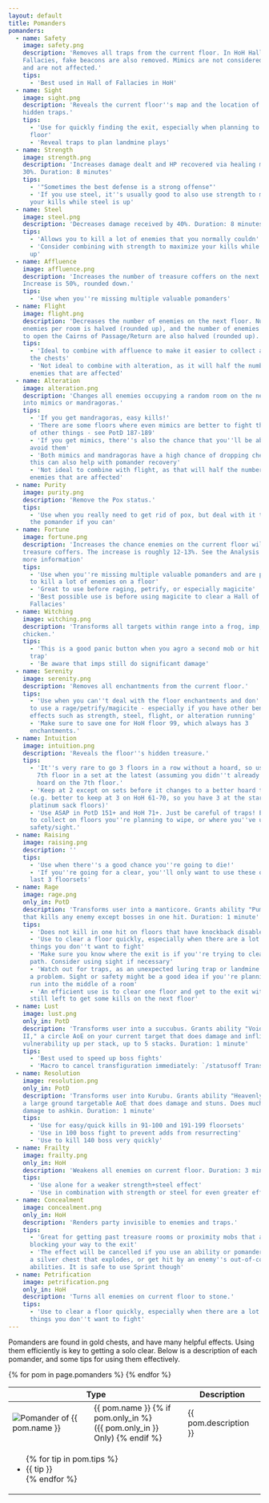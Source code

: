 ```yaml
---
layout: default
title: Pomanders
pomanders:
  - name: Safety
    image: safety.png
    description: 'Removes all traps from the current floor. In HoH Hall of
    Fallacies, fake beacons are also removed. Mimics are not considered traps,
    and are not affected.'
    tips:
      - 'Best used in Hall of Fallacies in HoH'
  - name: Sight
    image: sight.png
    description: 'Reveals the current floor''s map and the location of all
    hidden traps.'
    tips:
      - 'Use for quickly finding the exit, especially when planning to wipe a
      floor'
      - 'Reveal traps to plan landmine plays'
  - name: Strength
    image: strength.png
    description: 'Increases damage dealt and HP recovered via healing magic by
    30%. Duration: 8 minutes'
    tips:
      - '"Sometimes the best defense is a strong offense"'
      - 'If you use steel, it''s usually good to also use strength to maximize
      your kills while steel is up'
  - name: Steel
    image: steel.png
    description: 'Decreases damage received by 40%. Duration: 8 minutes'
    tips:
      - 'Allows you to kill a lot of enemies that you normally couldn''t'
      - 'Consider combining with strength to maximize your kills while steel is
      up'
  - name: Affluence
    image: affluence.png
    description: 'Increases the number of treasure coffers on the next floor.
    Increase is 50%, rounded down.'
    tips:
      - 'Use when you''re missing multiple valuable pomanders'
  - name: Flight
    image: flight.png
    description: 'Decreases the number of enemies on the next floor. Number of
    enemies per room is halved (rounded up), and the number of enemies required
    to open the Cairns of Passage/Return are also halved (rounded up).'
    tips:
      - 'Ideal to combine with affluence to make it easier to collect all of
      the chests'
      - 'Not ideal to combine with alteration, as it will half the number of
      enemies that are affected'
  - name: Alteration
    image: alteration.png
    description: 'Changes all enemies occupying a random room on the next floor
    into mimics or mandragoras.'
    tips:
      - 'If you get mandragoras, easy kills!'
      - 'There are some floors where even mimics are better to fight than a lot
      of other things - see PotD 187-189'
      - 'If you get mimics, there''s also the chance that you''ll be able to
      avoid them'
      - 'Both mimics and mandragoras have a high chance of dropping chests, so
      this can also help with pomander recovery'
      - 'Not ideal to combine with flight, as that will half the number of
      enemies that are affected'
  - name: Purity
    image: purity.png
    description: 'Remove the Pox status.'
    tips:
      - 'Use when you really need to get rid of pox, but deal with it to save
      the pomander if you can'
  - name: Fortune
    image: fortune.png
    description: 'Increases the chance enemies on the current floor will drop
    treasure coffers. The increase is roughly 12-13%. See the Analysis page for
    more information'
    tips:
      - 'Use when you''re missing multiple valuable pomanders and are planning
      to kill a lot of enemies on a floor'
      - 'Great to use before raging, petrify, or especially magicite'
      - 'Best possible use is before using magicite to clear a Hall of
      Fallacies'
  - name: Witching
    image: witching.png
    description: 'Transforms all targets within range into a frog, imp, or
    chicken.'
    tips:
      - 'This is a good panic button when you agro a second mob or hit a luring
      trap'
      - 'Be aware that imps still do significant damage'
  - name: Serenity
    image: serenity.png
    description: 'Removes all enchantments from the current floor.'
    tips:
      - 'Use when you can''t deal with the floor enchantments and don''t want
      to use a rage/petrify/magicite - especially if you have other beneficial
      effects such as strength, steel, flight, or alteration running'
      - 'Make sure to save one for HoH floor 99, which always has 3
      enchantments.'
  - name: Intuition
    image: intuition.png
    description: 'Reveals the floor''s hidden treasure.'
    tips:
      - 'It''s very rare to go 3 floors in a row without a hoard, so use on the
        7th floor in a set at the latest (assuming you didn''t already get a
        hoard on the 7th floor.'
      - 'Keep at 2 except on sets before it changes to a better hoard type.
      (e.g. better to keep at 3 on HoH 61-70, so you have 3 at the start of the
      platinum sack floors)'
      - 'Use ASAP in PotD 151+ and HoH 71+. Just be careful of traps! Easiest
      to collect on floors you''re planning to wipe, or where you''ve used
      safety/sight.'
  - name: Raising
    image: raising.png
    description: ''
    tips:
      - 'Use when there''s a good chance you''re going to die!'
      - 'If you''re going for a clear, you''ll only want to use these on the
      last 3 floorsets'
  - name: Rage
    image: rage.png
    only_in: PotD
    description: 'Transforms user into a manticore. Grants ability "Pummel"
    that kills any enemy except bosses in one hit. Duration: 1 minute'
    tips:
      - 'Does not kill in one hit on floors that have knockback disabled'
      - 'Use to clear a floor quickly, especially when there are a lot of
      things you don''t want to fight'
      - 'Make sure you know where the exit is if you''re trying to clear the
      path. Consider using sight if necessary'
      - 'Watch out for traps, as an unexpected luring trap or landmine can pose
      a problem. Sight or safety might be a good idea if you''re planning to
      run into the middle of a room'
      - 'An efficient use is to clear one floor and get to the exit with time
      still left to get some kills on the next floor'
  - name: Lust
    image: lust.png
    only_in: PotD
    description: 'Transforms user into a succubus. Grants ability "Void Fire
    II," a circle AoE on your current target that does damage and inflicts 10%
    vulnerability up per stack, up to 5 stacks. Duration: 1 minute'
    tips:
      - 'Best used to speed up boss fights'
      - 'Macro to cancel transfiguration immediately: `/statusoff Transfiguration`'
  - name: Resolution
    image: resolution.png
    only_in: PotD
    description: 'Transforms user into Kurubu. Grants ability "Heavenly Judge,"
    a large ground targetable AoE that does damage and stuns. Does much higher
    damage to ashkin. Duration: 1 minute'
    tips:
      - 'Use for easy/quick kills in 91-100 and 191-199 floorsets'
      - 'Use in 100 boss fight to prevent adds from resurrecting'
      - 'Use to kill 140 boss very quickly'
  - name: Frailty
    image: frailty.png
    only_in: HoH
    description: 'Weakens all enemies on current floor. Duration: 3 minutes'
    tips:
      - 'Use alone for a weaker strength+steel effect'
      - 'Use in combination with strength or steel for even greater effect'
  - name: Concealment
    image: concealment.png
    only_in: HoH
    description: 'Renders party invisible to enemies and traps.'
    tips:
      - 'Great for getting past treasure rooms or proximity mobs that are
      blocking your way to the exit'
      - 'The effect will be cancelled if you use an ability or pomander, open
      a silver chest that explodes, or get hit by an enemy''s out-of-combat
      abilities. It is safe to use Sprint though'
  - name: Petrification
    image: petrification.png
    only_in: HoH
    description: 'Turns all enemies on current floor to stone.'
    tips:
      - 'Use to clear a floor quickly, especially when there are a lot of
      things you don''t want to fight'
---
```


<div class="surfacePane" markdown="1">

Pomanders are found in gold chests, and have many helpful effects. Using them
efficiently is key to getting a solo clear. Below is a description of each
pomander, and some tips for using them effectively.

<table>
  <thead>
    <th colspan="2">Type</th><th>Description</th>
  </thead>
  <tbody>
    {% for pom in page.pomanders %}
      <tr>
        <td><img src="{{ '/assets/images/pomanders/' | append: pom.image | relative_url}}" alt="Pomander of {{ pom.name }}"></td>
        <td>
          {{ pom.name }}
          {% if pom.only_in %}
            <br/>({{ pom.only_in }} Only)
          {% endif %}
        </td>
        <td>{{ pom.description }}</td>
      </tr><tr></tr><tr>
        <td colspan="3"><ul>
          {% for tip in pom.tips %}
            <li>{{ tip }}</li>
          {% endfor %}
        </ul></td>
      </tr>
    {% endfor %}
  </tbody>
</table>

</div>
